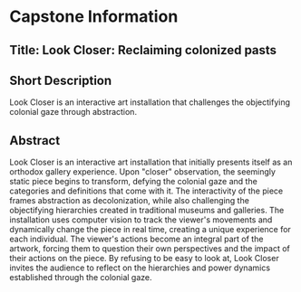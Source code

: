 # Capstone Information

## Title: Look Closer: Reclaiming colonized pasts

## Short Description
Look Closer is an interactive art installation that challenges the objectifying colonial gaze through abstraction.

## Abstract
Look Closer is an interactive art installation that initially presents itself as an orthodox gallery experience. Upon "closer" observation, the seemingly static piece begins to transform, defying the colonial gaze and the categories and definitions that come with it. The interactivity of the piece frames abstraction as decolonization, while also challenging the objectifying hierarchies created in traditional museums and galleries. The installation uses computer vision to track the viewer's movements and dynamically change the piece in real time, creating a unique experience for each individual. The viewer's actions become an integral part of the artwork, forcing them to question their own perspectives and the impact of their actions on the piece. By refusing to be easy to look at, Look Closer invites the audience to reflect on the hierarchies and power dynamics established through the colonial gaze.
